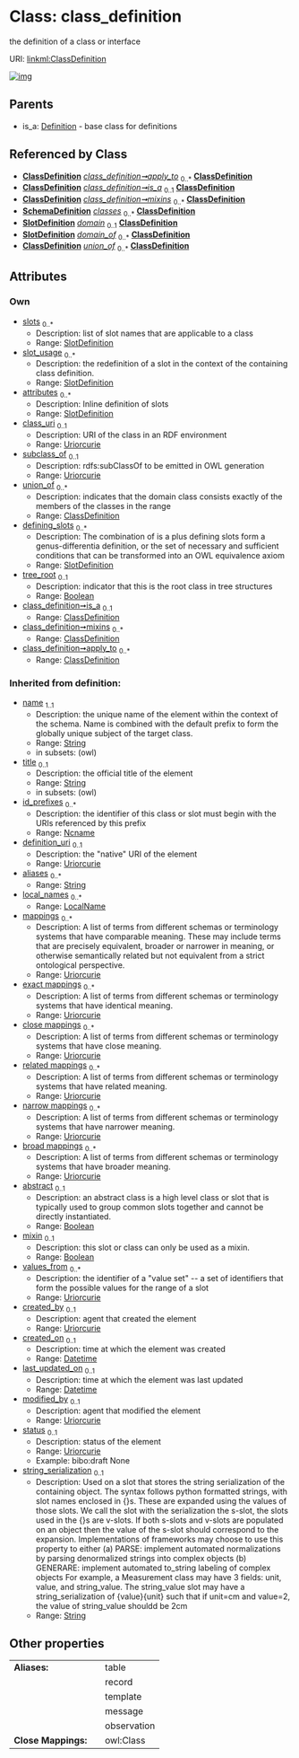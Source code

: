 
# Class: class_definition


the definition of a class or interface

URI: [linkml:ClassDefinition](https://w3id.org/linkml/ClassDefinition)


[![img](https://yuml.me/diagram/nofunky;dir:TB/class/[SubsetDefinition],[SlotDefinition],[SchemaDefinition],[LocalName],[Extension],[Example],[Definition],[ClassDefinition]<apply_to%200..*-%20[ClassDefinition&#124;class_uri:uriorcurie%20%3F;subclass_of:uriorcurie%20%3F;tree_root:boolean%20%3F;abstract(i):boolean%20%3F;mixin(i):boolean%20%3F;values_from(i):uriorcurie%20*;created_by(i):uriorcurie%20%3F;created_on(i):datetime%20%3F;last_updated_on(i):datetime%20%3F;modified_by(i):uriorcurie%20%3F;status(i):uriorcurie%20%3F;string_serialization(i):string%20%3F;name(i):string;title(i):string%20%3F;id_prefixes(i):ncname%20*;definition_uri(i):uriorcurie%20%3F;aliases(i):string%20*;mappings(i):uriorcurie%20*;exact_mappings(i):uriorcurie%20*;close_mappings(i):uriorcurie%20*;related_mappings(i):uriorcurie%20*;narrow_mappings(i):uriorcurie%20*;broad_mappings(i):uriorcurie%20*;description(i):string%20%3F;deprecated(i):string%20%3F;todos(i):string%20*;notes(i):string%20*;comments(i):string%20*;from_schema(i):uri%20%3F;imported_from(i):string%20%3F;see_also(i):uriorcurie%20*;deprecated_element_has_exact_replacement(i):uriorcurie%20%3F;deprecated_element_has_possible_replacement(i):uriorcurie%20%3F],[ClassDefinition]<mixins%200..*-%20[ClassDefinition],[ClassDefinition]<is_a%200..1-%20[ClassDefinition],[SlotDefinition]<defining_slots%200..*-%20[ClassDefinition],[ClassDefinition]<union_of%200..*-%20[ClassDefinition],[SlotDefinition]<attributes%200..*-++[ClassDefinition],[SlotDefinition]<slot_usage%200..*-++[ClassDefinition],[SlotDefinition]<slots%200..*-%20[ClassDefinition],[SchemaDefinition]++-%20classes%200..*>[ClassDefinition],[SlotDefinition]-%20domain%200..1>[ClassDefinition],[SlotDefinition]-%20domain_of%200..*>[ClassDefinition],[Definition]^-[ClassDefinition],[Annotation],[AltDescription])](https://yuml.me/diagram/nofunky;dir:TB/class/[SubsetDefinition],[SlotDefinition],[SchemaDefinition],[LocalName],[Extension],[Example],[Definition],[ClassDefinition]<apply_to%200..*-%20[ClassDefinition&#124;class_uri:uriorcurie%20%3F;subclass_of:uriorcurie%20%3F;tree_root:boolean%20%3F;abstract(i):boolean%20%3F;mixin(i):boolean%20%3F;values_from(i):uriorcurie%20*;created_by(i):uriorcurie%20%3F;created_on(i):datetime%20%3F;last_updated_on(i):datetime%20%3F;modified_by(i):uriorcurie%20%3F;status(i):uriorcurie%20%3F;string_serialization(i):string%20%3F;name(i):string;title(i):string%20%3F;id_prefixes(i):ncname%20*;definition_uri(i):uriorcurie%20%3F;aliases(i):string%20*;mappings(i):uriorcurie%20*;exact_mappings(i):uriorcurie%20*;close_mappings(i):uriorcurie%20*;related_mappings(i):uriorcurie%20*;narrow_mappings(i):uriorcurie%20*;broad_mappings(i):uriorcurie%20*;description(i):string%20%3F;deprecated(i):string%20%3F;todos(i):string%20*;notes(i):string%20*;comments(i):string%20*;from_schema(i):uri%20%3F;imported_from(i):string%20%3F;see_also(i):uriorcurie%20*;deprecated_element_has_exact_replacement(i):uriorcurie%20%3F;deprecated_element_has_possible_replacement(i):uriorcurie%20%3F],[ClassDefinition]<mixins%200..*-%20[ClassDefinition],[ClassDefinition]<is_a%200..1-%20[ClassDefinition],[SlotDefinition]<defining_slots%200..*-%20[ClassDefinition],[ClassDefinition]<union_of%200..*-%20[ClassDefinition],[SlotDefinition]<attributes%200..*-++[ClassDefinition],[SlotDefinition]<slot_usage%200..*-++[ClassDefinition],[SlotDefinition]<slots%200..*-%20[ClassDefinition],[SchemaDefinition]++-%20classes%200..*>[ClassDefinition],[SlotDefinition]-%20domain%200..1>[ClassDefinition],[SlotDefinition]-%20domain_of%200..*>[ClassDefinition],[Definition]^-[ClassDefinition],[Annotation],[AltDescription])

## Parents

 *  is_a: [Definition](Definition.md) - base class for definitions

## Referenced by Class

 *  **[ClassDefinition](ClassDefinition.md)** *[class_definition➞apply_to](class_definition_apply_to.md)*  <sub>0..\*</sub>  **[ClassDefinition](ClassDefinition.md)**
 *  **[ClassDefinition](ClassDefinition.md)** *[class_definition➞is_a](class_definition_is_a.md)*  <sub>0..1</sub>  **[ClassDefinition](ClassDefinition.md)**
 *  **[ClassDefinition](ClassDefinition.md)** *[class_definition➞mixins](class_definition_mixins.md)*  <sub>0..\*</sub>  **[ClassDefinition](ClassDefinition.md)**
 *  **[SchemaDefinition](SchemaDefinition.md)** *[classes](classes.md)*  <sub>0..\*</sub>  **[ClassDefinition](ClassDefinition.md)**
 *  **[SlotDefinition](SlotDefinition.md)** *[domain](domain.md)*  <sub>0..1</sub>  **[ClassDefinition](ClassDefinition.md)**
 *  **[SlotDefinition](SlotDefinition.md)** *[domain_of](domain_of.md)*  <sub>0..\*</sub>  **[ClassDefinition](ClassDefinition.md)**
 *  **[ClassDefinition](ClassDefinition.md)** *[union_of](union_of.md)*  <sub>0..\*</sub>  **[ClassDefinition](ClassDefinition.md)**

## Attributes


### Own

 * [slots](slots.md)  <sub>0..\*</sub>
     * Description: list of slot names that are applicable to a class
     * Range: [SlotDefinition](SlotDefinition.md)
 * [slot_usage](slot_usage.md)  <sub>0..\*</sub>
     * Description: the redefinition of a slot in the context of the containing class definition.
     * Range: [SlotDefinition](SlotDefinition.md)
 * [attributes](attributes.md)  <sub>0..\*</sub>
     * Description: Inline definition of slots
     * Range: [SlotDefinition](SlotDefinition.md)
 * [class_uri](class_uri.md)  <sub>0..1</sub>
     * Description: URI of the class in an RDF environment
     * Range: [Uriorcurie](types/Uriorcurie.md)
 * [subclass_of](subclass_of.md)  <sub>0..1</sub>
     * Description: rdfs:subClassOf to be emitted in OWL generation
     * Range: [Uriorcurie](types/Uriorcurie.md)
 * [union_of](union_of.md)  <sub>0..\*</sub>
     * Description: indicates that the domain class consists exactly of the members of the classes in the range
     * Range: [ClassDefinition](ClassDefinition.md)
 * [defining_slots](defining_slots.md)  <sub>0..\*</sub>
     * Description: The combination of is a plus defining slots form a genus-differentia definition, or the set of necessary and sufficient conditions that can be transformed into an OWL equivalence axiom
     * Range: [SlotDefinition](SlotDefinition.md)
 * [tree_root](tree_root.md)  <sub>0..1</sub>
     * Description: indicator that this is the root class in tree structures
     * Range: [Boolean](types/Boolean.md)
 * [class_definition➞is_a](class_definition_is_a.md)  <sub>0..1</sub>
     * Range: [ClassDefinition](ClassDefinition.md)
 * [class_definition➞mixins](class_definition_mixins.md)  <sub>0..\*</sub>
     * Range: [ClassDefinition](ClassDefinition.md)
 * [class_definition➞apply_to](class_definition_apply_to.md)  <sub>0..\*</sub>
     * Range: [ClassDefinition](ClassDefinition.md)

### Inherited from definition:

 * [name](name.md)  <sub>1..1</sub>
     * Description: the unique name of the element within the context of the schema.  Name is combined with the default prefix to form the globally unique subject of the target class.
     * Range: [String](types/String.md)
     * in subsets: (owl)
 * [title](title.md)  <sub>0..1</sub>
     * Description: the official title of the element
     * Range: [String](types/String.md)
     * in subsets: (owl)
 * [id_prefixes](id_prefixes.md)  <sub>0..\*</sub>
     * Description: the identifier of this class or slot must begin with the URIs referenced by this prefix
     * Range: [Ncname](types/Ncname.md)
 * [definition_uri](definition_uri.md)  <sub>0..1</sub>
     * Description: the "native" URI of the element
     * Range: [Uriorcurie](types/Uriorcurie.md)
 * [aliases](aliases.md)  <sub>0..\*</sub>
     * Range: [String](types/String.md)
 * [local_names](local_names.md)  <sub>0..\*</sub>
     * Range: [LocalName](LocalName.md)
 * [mappings](mappings.md)  <sub>0..\*</sub>
     * Description: A list of terms from different schemas or terminology systems that have comparable meaning. These may include terms that are precisely equivalent, broader or narrower in meaning, or otherwise semantically related but not equivalent from a strict ontological perspective.
     * Range: [Uriorcurie](types/Uriorcurie.md)
 * [exact mappings](exact_mappings.md)  <sub>0..\*</sub>
     * Description: A list of terms from different schemas or terminology systems that have identical meaning.
     * Range: [Uriorcurie](types/Uriorcurie.md)
 * [close mappings](close_mappings.md)  <sub>0..\*</sub>
     * Description: A list of terms from different schemas or terminology systems that have close meaning.
     * Range: [Uriorcurie](types/Uriorcurie.md)
 * [related mappings](related_mappings.md)  <sub>0..\*</sub>
     * Description: A list of terms from different schemas or terminology systems that have related meaning.
     * Range: [Uriorcurie](types/Uriorcurie.md)
 * [narrow mappings](narrow_mappings.md)  <sub>0..\*</sub>
     * Description: A list of terms from different schemas or terminology systems that have narrower meaning.
     * Range: [Uriorcurie](types/Uriorcurie.md)
 * [broad mappings](broad_mappings.md)  <sub>0..\*</sub>
     * Description: A list of terms from different schemas or terminology systems that have broader meaning.
     * Range: [Uriorcurie](types/Uriorcurie.md)
 * [abstract](abstract.md)  <sub>0..1</sub>
     * Description: an abstract class is a high level class or slot that is typically used to group common slots together and cannot be directly instantiated.
     * Range: [Boolean](types/Boolean.md)
 * [mixin](mixin.md)  <sub>0..1</sub>
     * Description: this slot or class can only be used as a mixin.
     * Range: [Boolean](types/Boolean.md)
 * [values_from](values_from.md)  <sub>0..\*</sub>
     * Description: the identifier of a "value set" -- a set of identifiers that form the possible values for the range of a slot
     * Range: [Uriorcurie](types/Uriorcurie.md)
 * [created_by](created_by.md)  <sub>0..1</sub>
     * Description: agent that created the element
     * Range: [Uriorcurie](types/Uriorcurie.md)
 * [created_on](created_on.md)  <sub>0..1</sub>
     * Description: time at which the element was created
     * Range: [Datetime](types/Datetime.md)
 * [last_updated_on](last_updated_on.md)  <sub>0..1</sub>
     * Description: time at which the element was last updated
     * Range: [Datetime](types/Datetime.md)
 * [modified_by](modified_by.md)  <sub>0..1</sub>
     * Description: agent that modified the element
     * Range: [Uriorcurie](types/Uriorcurie.md)
 * [status](status.md)  <sub>0..1</sub>
     * Description: status of the element
     * Range: [Uriorcurie](types/Uriorcurie.md)
     * Example: bibo:draft None
 * [string_serialization](string_serialization.md)  <sub>0..1</sub>
     * Description: Used on a slot that stores the string serialization of the containing object. The syntax follows python formatted strings, with slot names enclosed in {}s. These are expanded using the values of those slots.
We call the slot with the serialization the s-slot, the slots used in the {}s are v-slots. If both s-slots and v-slots are populated on an object then the value of the s-slot should correspond to the expansion.
Implementations of frameworks may choose to use this property to either (a) PARSE: implement automated normalizations by parsing denormalized strings into complex objects (b) GENERARE: implement automated to_string labeling of complex objects
For example, a Measurement class may have 3 fields: unit, value, and string_value. The string_value slot may have a string_serialization of {value}{unit} such that if unit=cm and value=2, the value of string_value shouldd be 2cm
     * Range: [String](types/String.md)

## Other properties

|  |  |  |
| --- | --- | --- |
| **Aliases:** | | table |
|  | | record |
|  | | template |
|  | | message |
|  | | observation |
| **Close Mappings:** | | owl:Class |

